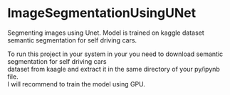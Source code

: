 # ImageSegmentationUsingUNet
Segmenting images using Unet. Model is trained on kaggle dataset semantic segmentation for self driving cars.  
 
To run this project in your system in your you need to download semantic segmentation for self driving cars   
dataset from kaagle and extract it in the same directory of your py/ipynb file.  
I will recommend to train the model using GPU.
   
